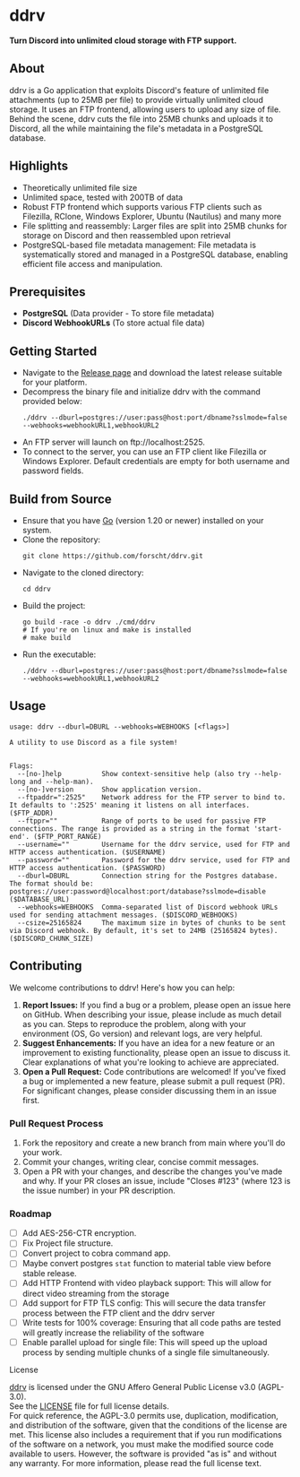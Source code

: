 # ddrv
**Turn Discord into unlimited cloud storage with FTP support.**

## About
ddrv is a Go application that exploits Discord's feature of unlimited file attachments (up to 25MB per file) to provide virtually unlimited cloud storage. 
It uses an FTP frontend, allowing users to upload any size of file. Behind the scene, ddrv cuts the file into 25MB chunks and uploads it to Discord, all the while maintaining the file's metadata in a PostgreSQL database.

## Highlights
- Theoretically unlimited file size
- Unlimited space, tested with 200TB of data
- Robust FTP frontend which supports various FTP clients such as Filezilla, RClone, Windows Explorer, Ubuntu (Nautilus) and many more
- File splitting and reassembly: Larger files are split into 25MB chunks for storage on Discord and then reassembled upon retrieval
- PostgreSQL-based file metadata management: File metadata is systematically stored and managed in a PostgreSQL database, enabling efficient file access and manipulation.

## Prerequisites
- **PostgreSQL** (Data provider - To store file metadata)
- **Discord WebhookURLs** (To store actual file data)

## Getting Started
- Navigate to the [Release page](https://github.com/forscht/ddrv/releases) and download the latest release suitable for your platform.
- Decompress the binary file and initialize ddrv with the command provided below:
    ```shell
    ./ddrv --dburl=postgres://user:pass@host:port/dbname?sslmode=false --webhooks=webhookURL1,webhookURL2
    ```
- An FTP server will launch on ftp://localhost:2525.
- To connect to the server, you can use an FTP client like Filezilla or Windows Explorer. Default credentials are empty for both username and password fields.

## Build from Source
- Ensure that you have [Go](https://go.dev/doc/install) (version 1.20 or newer) installed on your system.
- Clone the repository:
  ```shell
  git clone https://github.com/forscht/ddrv.git
  ```
- Navigate to the cloned directory:
  ```shell
  cd ddrv
  ```
- Build the project:
  ```shell
  go build -race -o ddrv ./cmd/ddrv
  # If you're on linux and make is installed
  # make build
  ```
- Run the executable:
  ```shell
  ./ddrv --dburl=postgres://user:pass@host:port/dbname?sslmode=false --webhooks=webhookURL1,webhookURL2
  ```

## Usage
```shell
usage: ddrv --dburl=DBURL --webhooks=WEBHOOKS [<flags>]

A utility to use Discord as a file system!


Flags:
  --[no-]help          Show context-sensitive help (also try --help-long and --help-man).
  --[no-]version       Show application version.
  --ftpaddr=":2525"    Network address for the FTP server to bind to. It defaults to ':2525' meaning it listens on all interfaces. ($FTP_ADDR)
  --ftppr=""           Range of ports to be used for passive FTP connections. The range is provided as a string in the format 'start-end'. ($FTP_PORT_RANGE)
  --username=""        Username for the ddrv service, used for FTP and HTTP access authentication. ($USERNAME)
  --password=""        Password for the ddrv service, used for FTP and HTTP access authentication. ($PASSWORD)
  --dburl=DBURL        Connection string for the Postgres database. The format should be: postgres://user:password@localhost:port/database?sslmode=disable ($DATABASE_URL)
  --webhooks=WEBHOOKS  Comma-separated list of Discord webhook URLs used for sending attachment messages. ($DISCORD_WEBHOOKS)
  --csize=25165824     The maximum size in bytes of chunks to be sent via Discord webhook. By default, it's set to 24MB (25165824 bytes). ($DISCORD_CHUNK_SIZE)
```

## Contributing
We welcome contributions to ddrv! Here's how you can help:
1. **Report Issues:** If you find a bug or a problem, please open an issue here on GitHub. When describing your issue, please include as much detail as you can. Steps to reproduce the problem, along with your environment (OS, Go version) and relevant logs, are very helpful.
2. **Suggest Enhancements:** If you have an idea for a new feature or an improvement to existing functionality, please open an issue to discuss it. Clear explanations of what you're looking to achieve are appreciated.
3. **Open a Pull Request:** Code contributions are welcomed! If you've fixed a bug or implemented a new feature, please submit a pull request (PR). For significant changes, please consider discussing them in an issue first.

### Pull Request Process
1. Fork the repository and create a new branch from main where you'll do your work.
2. Commit your changes, writing clear, concise commit messages.
3. Open a PR with your changes, and describe the changes you've made and why. If your PR closes an issue, include "Closes #123" (where 123 is the issue number) in your PR description.

### Roadmap
- [ ] Add AES-256-CTR encryption.
- [ ] Fix Project file structure.
- [ ] Convert project to cobra command app.
- [ ] Maybe convert postgres `stat` function to material table view before stable release.
- [ ] Add HTTP Frontend with video playback support: This will allow for direct video streaming from the storage
- [ ] Add support for FTP TLS config: This will secure the data transfer process between the FTP client and the ddrv server
- [ ] Write tests for 100% coverage: Ensuring that all code paths are tested will greatly increase the reliability of the software
- [ ] Enable parallel upload for single file: This will speed up the upload process by sending multiple chunks of a single file simultaneously.

License

[ddrv](/) is licensed under the GNU Affero General Public License v3.0 (AGPL-3.0).<br /> See the [LICENSE](LICENSE) file for full license details. <br /> 
For quick reference, the AGPL-3.0 permits use, duplication, modification, and distribution of the software, given that the conditions of the license are met. This license also includes a requirement that if you run modifications of the software on a network, you must make the modified source code available to users. However, the software is provided "as is" and without any warranty. For more information, please read the full license text.